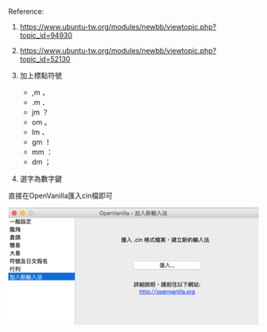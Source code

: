 
Reference:

1. https://www.ubuntu-tw.org/modules/newbb/viewtopic.php?topic_id=94930
2. https://www.ubuntu-tw.org/modules/newbb/viewtopic.php?topic_id=52130
3. 加上標點符號
   - ,m ，
   - .m ．
   - jm ？
   - om 。
   - lm 、
   - gm ！
   - mm ：
   - dm ；

4. 選字為數字鍵

直接在OpenVanilla匯入cin檔即可

![alt image](/import.png)
